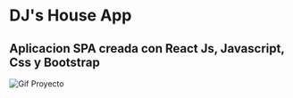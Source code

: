 # DJ's House App
## Aplicacion SPA creada con React Js, Javascript, Css y Bootstrap
![Gif Proyecto](https://github.com/ediau11/AppReact/blob/master/public/ImagenesApp/AnimationProyecto.gif)


